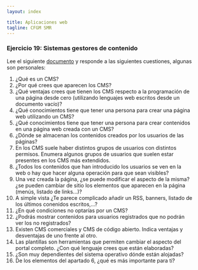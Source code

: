 ```yaml
---
layout: index

title: Aplicaciones web
tagline: CFGM SMR
---
```


### Ejercicio 19: Sistemas gestores de contenido

Lee el siguiente [documento](http://mosaic.uoc.edu/2004/11/29/introduccion-a-los-sistemas-de-gestion-de-contenidos-cms-de-codigo-abierto/) y responde a las siguientes cuestiones, algunas son personales:

1. ¿Qué es un CMS?
2. ¿Por qué crees que aparecen los CMS?
3. ¿Qué ventajas crees que tienen los CMS respecto a la programación de una página desde cero (utilizando lenguajes web escritos desde un documento vacío)?
4. ¿Qué conocimientos tiene que tener una persona para crear una página web utilizando un CMS?
5. ¿Qué conocimientos tiene que tener una persona para crear contenidos en una página web creada con un CMS?
6. ¿Dónde se almacenan los contenidos creados por los usuarios de las páginas?
7. En los CMS suele haber distintos grupos de usuarios con distintos permisos. Enumera algunos grupos de usuarios que suelen estar presentes en los CMS más extendidos.
8. ¿Todos los contenidos que han introducido los usuarios se ven en la web o hay que hacer alguna operación para que sean visibles?
9. Una vez creada la página, ¿se puede modificar el aspecto de la misma? ¿se pueden cambiar de sitio los elementos que aparecen en la página (menús, listado de links...)?
10. A simple vista ¿Te parece complicado añadir un RSS, banners, listado de los últimos conenidos escritos,...?
11. ¿En qué condiciones no optarías por un CMS?
12. ¿Podrás mostrar contenidos para usuarios registrados que no podrán ver los no registrados?
13. Existen CMS comerciales y CMS de código abierto. Indica ventajas y desventajas de uno frente al otro.
14. Las plantillas son herramientas que permiten cambiar el aspecto del portal completo. ¿Con qué lenguaje crees que están elaboradas?
15. ¿Son muy dependientes del sistema operativo dónde están alojadas?
16. De los elementos del apartado 6, ¿qué es más importante para ti?